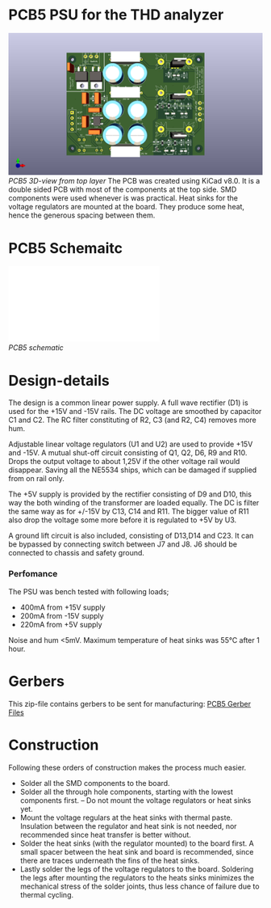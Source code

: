 # PCB5 PSU for the THD analyzer
![PCB5 3D-view](img/pcb5.png)<br>
*PCB5 3D-view from top layer*
The PCB was created using KiCad v8.0. It is a double sided PCB with most of the components at the top side. SMD components were used whenever is was practical. Heat sinks for the voltage regulators are mounted at the board. They produce some heat, hence the generous spacing between them.

# PCB5 Schemaitc
![PCB5 schematic](img/PCB5_schematic.pdf)<br>
*PCB5 schematic*

# Design-details
The design is a common linear power supply. A full wave rectifier (D1) is used for the +15V and -15V rails. The DC voltage are smoothed by capacitor C1 and C2. The RC filter constituting of R2, C3 (and R2, C4) removes more hum.

Adjustable linear voltage regulators (U1 and U2) are used to provide +15V and -15V. A mutual shut-off circuit consisting of Q1, Q2, D6, R9 and R10. Drops the output voltage to about 1,25V if the other voltage rail would disappear. Saving all the NE5534 ships, which can be damaged if supplied from on rail only.

The +5V supply is provided by the rectifier consisting of D9 and D10, this way the both winding of the transformer are loaded equally. The DC is filter the same way as for +/-15V by C13, C14 and R11. The bigger value of R11 also drop the voltage some more before it is regulated to +5V by U3.

A ground lift circuit is also included, consisting of D13,D14 and C23. It can be bypassed by connecting switch between J7 and J8. J6 should be connected to chassis and safety ground.

### Perfomance
The PSU was bench tested with following loads;

- 400mA from +15V supply
- 200mA from -15V supply
- 220mA from +5V supply

Noise and hum <5mV. Maximum temperature of heat sinks was 55°C after 1 hour.

# Gerbers
This zip-file contains gerbers to be sent for manufacturing:  [PCB5 Gerber Files](img/PCB5-gerbers.zip)

# Construction
Following these orders of construction makes the process much easier.
- Solder all the SMD components to the board.
- Solder all the through hole components, starting with the lowest components first. – Do not mount the voltage regulators or heat sinks yet.
- Mount the voltage regulars at the heat sinks with thermal paste. Insulation between the regulator and heat sink is not needed, nor recommended since heat transfer is better without.
- Solder the heat sinks (with the regulator mounted) to the board first. A small spacer between the heat sink and board is recommended, since there are traces underneath the fins of the heat sinks.
- Lastly solder the legs of the voltage regulators to the board. Soldering the legs after mounting the regulators to the heats sinks minimizes the mechanical stress of the solder joints, thus less chance of failure due to thermal cycling.
